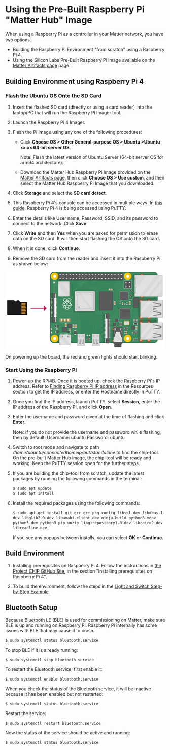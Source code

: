 # Using the Pre-Built Raspberry Pi "Matter Hub" Image

When using a Raspberry Pi as a controller in your Matter network, you have two options.

- Building the Raspberry Pi Environment "from scratch" using a Raspberry Pi 4.
- Using the Silicon Labs Pre-Built Raspberry Pi image available on the [Matter Artifacts page](/matter/{build-docspace-version}/matter-prerequisites/matter-artifacts) page.

## Building Environment using Raspberry Pi 4

### Flash the Ubuntu OS Onto the SD Card

1. Insert the flashed SD card (directly or using a card reader) into the
   laptop/PC that will run the Raspberry Pi Imager tool.
2. Launch the Raspberry Pi 4 Imager.
3. Flash the Pi image using any one of the following procedures:

   - Click **Choose OS > Other General-purpose OS > Ubuntu >Ubuntu xx.xx 64-bit server OS**.

     Note: Flash the latest version of Ubuntu Server (64-bit server OS for arm64 architecture).

   - Download the Matter Hub Raspberry Pi Image provided on the [Matter Artifacts page](/matter/{build-docspace-version}/matter-prerequisites/matter-artifacts), then click **Choose OS > Use custom**, and then select the Matter Hub Raspberry Pi Image that you downloaded.

4. Click **Storage** and select the **SD card detect**.
5. This Raspberry Pi 4's console can be accessed in multiple ways.
   In [this guide](https://www.raspberrypi.com/documentation/computers/remote-access.html), Raspberry Pi 4 is being accessed using PuTTY.
6. Enter the details like User name, Password, SSID, and its password to connect to the network. Click **Save**.
7. Click **Write** and then **Yes** when you are asked for permission to erase data on the SD card. It will then start flashing the OS onto the SD card.
8. When it is done, click **Continue**.
9. Remove the SD card from the reader and insert it into the Raspberry Pi as shown below:

![Inserting SD into Pi](images/sd-into-pi.png)

On powering up the board, the red and green lights should start blinking.

### Start Using the Raspberry Pi

1. Power-up the RPi4B. Once it is booted up, check the Raspberry Pi's IP address. Refer to [Finding Raspberry Pi IP address](/matter/{build-docspace-version}/matter-references/find-raspi) in the Resources section to get the IP address, or enter the Hostname directly in PuTTY.
2. Once you find the IP address, launch PuTTY, select **Session**, enter the IP address of the Raspberry Pi, and click **Open**.
3. Enter the username and password given at the time of flashing and click
   **Enter**.

   Note: If you do not provide the username and password while flashing, then by default:
   Username: ubuntu
   Password: ubuntu

4. Switch to root mode and navigate to path _/home/ubuntu/connectedhomeip/out/standalone_ to find the chip-tool. On the pre-built Matter Hub image, the chip-tool will be ready and working. Keep the PuTTY session open for the further steps.
5. If you are building the chip-tool from scratch, update the latest packages by running the following commands in the terminal:

   ```shell
   $ sudo apt update
   $ sudo apt install

   ```

6. Install the required packages using the following commands:

   ```shell
   $ sudo apt-get install git gcc g++ pkg-config libssl-dev libdbus-1-dev libglib2.0-dev libavahi-client-dev ninja-build python3-venv python3-dev python3-pip unzip libgirepository1.0-dev libcairo2-dev libreadline-dev
   ```

   If you see any popups between installs, you can select **OK** or **Continue**.

## Build Environment

1. Installing prerequisites on Raspberry Pi 4. Follow the instructions in [the Project CHIP GitHub Site](https://github.com/project-chip/connectedhomeip/blob/master/docs/guides/BUILDING.md),
   in the section "Installing prerequisites on Raspberry Pi 4".

2. To build the environment, follow the steps in the [Light and Switch Step-by-Step Example](/matter/{build-docspace-version}/matter-light-switch-example/01-wifi-light-switch-example).

## Bluetooth Setup

Because Bluetooth LE (BLE) is used for commissioning on Matter, make sure BLE is up and running on Raspberry Pi. Raspberry Pi internally has
some issues with BLE that may cause it to crash.

```shell
$ sudo systemctl status bluetooth.service
```

To stop BLE if it is already running:

```shell
$ sudo systemctl stop bluetooth.service
```

To restart the Bluetooth service, first enable it:

```shell
$ sudo systemctl enable bluetooth.service
```

When you check the status of the Bluetooth service, it will be inactive because
it has been enabled but not restarted:

```shell
$ sudo systemctl status bluetooth.service
```

Restart the service:

```shell
$ sudo systemctl restart bluetooth.service
```

Now the status of the service should be active and running:

```shell
$ sudo systemctl status bluetooth.service
```
